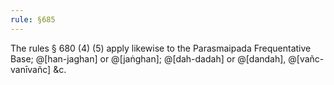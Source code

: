 ```yaml
---
rule: §685
---
```


The rules § 680 (4) (5) apply likewise to the Parasmaipada Frequentative Base; @[han-jaghan] or @[jaṅghan]; @[dah-dadah] or @[dandah], @[vañc-vanīvañc] &c.